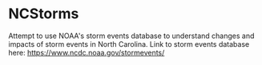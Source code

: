 # NCStorms
Attempt to use NOAA's storm events database to understand changes and impacts of storm events in North Carolina. Link to storm events database here: https://www.ncdc.noaa.gov/stormevents/